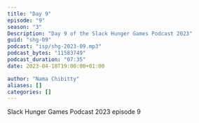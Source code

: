 ```yaml
---
title: "Day 9"
episode: "9"
season: "3"
Description: "Day 9 of the Slack Hunger Games Podcast 2023"
guid: "shg-09"
podcast: "isp/shg-2023-09.mp3"
podcast_bytes: "11583749"
podcast_duration: "07:35"
date: 2023-04-18T19:00:00+01:00

author: "Nama Chibitty"
aliases: []
categories: []
---
```


Slack Hunger Games Podcast 2023 episode 9